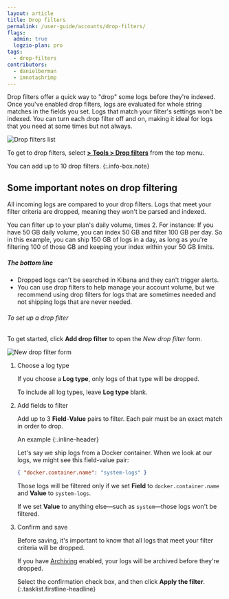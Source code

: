 ```yaml
---
layout: article
title: Drop filters
permalink: /user-guide/accounts/drop-filters/
flags:
  admin: true
  logzio-plan: pro
tags:
  - drop-filters
contributors:
  - danielberman
  - imnotashrimp
---
```


Drop filters offer a quick way to "drop" some logs before they're indexed.
Once you've enabled drop filters, logs are evaluated for whole string matches in the fields you set.
Logs that match your filter's settings won't be indexed.
You can turn each drop filter off and on,
making it ideal for logs that you need at some times but not always.

![Drop filters list]({{site.baseurl}}/images/drop-filters/drop-filters-list.png)

To get to drop filters,
select [**<i class="li li-gear"></i> > Tools > Drop filters**](https://app.logz.io/#/dashboard/tools/drop-filters)
from the top menu.

You can add up to 10 drop filters.
{:.info-box.note}

## Some important notes on drop filtering

All incoming logs are compared to your drop filters.
Logs that meet your filter criteria are dropped,
meaning they won't be parsed and indexed.

You can filter up to your plan's daily volume, times 2.
For instance:
If you have 50 GB daily volume,
you can index 50 GB and filter 100 GB per day.
So in this example, you can ship 150 GB of logs in a day,
as long as you're filtering 100 of those GB
and keeping your index within your 50 GB limits.

##### The bottom line

* Dropped logs can't be searched in Kibana
  and they can't trigger alerts.
* You can use drop filters to help manage your account volume,
  but we recommend using drop filters for logs that are sometimes needed
  and not shipping logs that are never needed.

###### To set up a drop filter

To get started,
click **<i class="li li-plus"></i> Add drop filter**
to open the _New drop filter_ form.

![New drop filter form]({{site.baseurl}}/images/drop-filters/new-drop-filter.png)

1.  Choose a log type

    If you choose a **Log type**,
    only logs of that type will be dropped.

    To include all log types, leave **Log type** blank.

2.  Add fields to filter

    Add up to 3 **Field**-**Value** pairs to filter.
    Each pair must be an exact match in order to drop.

    An example
    {:.inline-header}

    Let's say we ship logs from a Docker container.
    When we look at our logs, we might see this field-value pair:

    ```json
    { "docker.container.name": "system-logs" }
    ```

    Those logs will be filtered
    only if we set **Field** to `docker.container.name`
    and **Value** to `system-logs`.

    If we set **Value** to anything else—such as `system`—those logs
    won't be filtered.

3.  Confirm and save

    Before saving, it's important to know that all logs that meet
    your filter criteria will be dropped.

    If you have [Archiving]({{site.baseurl}}/user-guide/archive-and-restore/configure-archiving.html) enabled,
    your logs will be archived before they're dropped.

    Select the confirmation check box,
    and then click **Apply the filter**.
{:.tasklist.firstline-headline}
